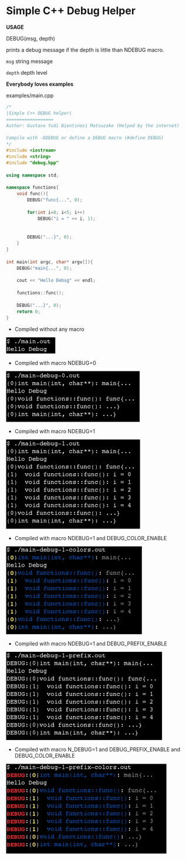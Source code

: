 Simple C++ Debug Helper
=======================

**USAGE**

DEBUG(msg, depth)

prints a debug message if the depth is little than NDEBUG macro.

`msg` string message

`depth` depth level

**Everybody loves examples**

examples/main.cpp

```c++
/*
|Simple C++ DEBUG helper|
==================
Author: Gustavo Yudi Bientinezi Matsuzake (Helped by the internet)

Compile with -DDEBUG or define a DEBUG macro (#define DEBUG)
*/
#include <iostream>
#include <string>
#include "debug.hpp"

using namespace std;

namespace functions{
	void func(){
		DEBUG("func{...", 0);

		for(int i=0; i<5; i++)
			DEBUG("i = " << i, 1);
	

		DEBUG("...}", 0);
	}
}

int main(int argc, char* argv[]){
	DEBUG("main{...", 0);
	
	cout << "Hello Debug" << endl;	
	
	functions::func();

	DEBUG("...}", 0);
	return 0;
}
```

* Compiled without any macro

!["Example 0"](example/ss/ss5.png)

* Compiled with macro NDEBUG=0

!["Example 1"](example/ss/ss0.png)

* Compiled with macro NDEBUG=1

!["Example 2"](example/ss/ss2.png)

* Compiled with macro NDEBUG=1 and DEBUG\_COLOR\_ENABLE

!["Example 3"](example/ss/ss1.png)

* Compiled with macro NDEBUG=1 and DEBUG\_PREFIX\_ENABLE

!["Example 4"](example/ss/ss4.png)

* Compiled with macro N\_DEBUG=1 and DEBUG\_PREFIX\_ENABLE and DEBUG\_COLOR\_ENABLE

!["Example 5"](example/ss/ss3.png)
